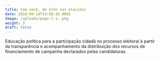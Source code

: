 ```yaml
---
title: Com você, de olho nas eleições
date: 2018-09-14T14:58:16.000Z
Image: /uploads/page-1-1-.png
weight: 3
draft: false
---
```

Educação política para a participação cidadã no processo eleitoral à partir da
transparência e acompanhamento da distribuição dos recursos de financiamento de
campanha declarados pelas candidaturas.
